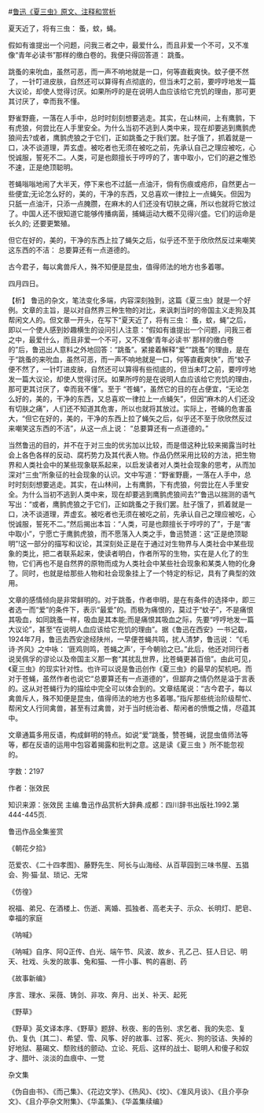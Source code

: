 #[鲁迅《夏三虫》原文、注释和赏析](https://www.vrrw.net/wx/9543.html)

夏天近了，将有三虫： 蚤，蚊，蝇。

假如有谁提出一个问题，问我三者之中，最爱什么，而且非爱一个不可，又不准像“青年必读书”那样的缴白卷的。我便只得回答道： 跳蚤。

跳蚤的来吮血，虽然可恶，而一声不响地就是一口，何等直截爽快。蚊子便不然了，一针叮进皮肤，自然还可以算得有点彻底的，但当未叮之前，要哼哼地发一篇大议论，却使人觉得讨厌。如果所哼的是在说明人血应该给它充饥的理由，那可更其讨厌了，幸而我不懂。

野雀野鹿，一落在人手中，总时时刻刻想要逃走。其实，在山林间，上有鹰鹯，下有虎狼，何尝比在人手里安全。为什么当初不逃到人类中来，现在却要逃到鹰鹯虎狼间去?或者，鹰鹯虎狼之于它们，正如跳蚤之于我们罢。肚子饿了，抓着就是一口，决不谈道理，弄玄虚。被吃者也无须在被吃之前，先承认自己之理应被吃，心悦诚服，誓死不二。人类，可是也颇擅长于哼哼的了，害中取小，它们的避之惟恐不速，正是绝顶聪明。

苍蝇嗡嗡地闹了大半天，停下来也不过舐一点油汗，倘有伤痕或疮疖，自然更占一些便宜;无论怎么好的，美的，干净的东西，又总喜欢一律拉上一点蝇矢。但因为只舐一点油汗，只添一点腌臜，在麻木的人们还没有切肤之痛，所以也就将它放过了。中国人还不很知道它能够传播病菌，捕蝇运动大概不见得兴盛。它们的运命是长久的; 还要更繁殖。

但它在好的，美的，干净的东西上拉了蝇矢之后，似乎还不至于欣欣然反过来嘲笑这东西的不洁： 总要算还有一点道德的。

古今君子，每以禽兽斥人，殊不知便是昆虫，值得师法的地方也多着哪。

四月四日。



【析】 鲁迅的杂文，笔法变化多端，内容深刻独到，这篇《夏三虫》就是一个好例。文章的主旨，是以对自然界三种生物的对比，来讽刺当时的帝国主义走狗及其帮闲文人的。但文章一开头，在写下“夏天近了，将有三虫： 蚤，蚊，蝇”之后，即以一个使人感到妙趣横生的设问引人注意：“假如有谁提出一个问题，问我三者之中，最爱什么，而且非爱一个不可，又不准像‘青年必读书’ 那样的缴白卷的”后，鲁迅出人意料之外地回答：“跳蚤”。紧接着解释“爱”“跳蚤”的理由，是在于“跳蚤的来吮血，虽然可恶，而一声不响地就是一口，何等直截爽快”，而“蚊子便不然了，一针叮进皮肤，自然还可以算得有些彻底的，但当未叮之前，要哼哼地发一篇大议论，却使人觉得讨厌。如果所哼的是在说明人血应该给它充饥的理由，那可更其讨厌了，幸而我不懂”。至于 “苍蝇”，虽然它的目的在占便宜，“无论怎么好的，美的，干净的东西，又总喜欢一律拉上一点蝇矢”，但因“麻木的人们还没有切肤之痛”，人们还不知道其危害，所以也就将其放过。实际上，苍蝇的危害虽大，“但它在好的，美的，干净的东西上拉了蝇矢之后，似乎还不至于欣欣然反过来嘲笑这东西的不洁”，从这一点上说： “总要算还有一点道德的。”

当然鲁迅的目的，并不在于对三虫的优劣加以比较，而是借这种比较来揭露当时社会上各色各样的反动、腐朽势力及其代表人物。作品仍然采用比较的方法，把生物界和人类社会中的某些现象联系起来，以启发读者对人类社会现象的思考，从而加深对“三虫”所象征的社会现象的认识。文中写道：“野雀野鹿，一落在人手中，总时时刻刻想要逃走。其实，在山林间，上有鹰鹯，下有虎狼，何尝比在人手里安全。为什么当初不逃到人类中来，现在却要逃到鹰鹯虎狼间去?”鲁迅以揣测的语气写出：“或者，鹰鹯虎狼之于它们，正如跳蚤之于我们罢。肚子饿了，抓着就是一口，决不谈道理，弄虚玄。被吃者也无须在被吃之前，先承认自己之理应被吃，心悦诚服，誓死不二。”然后揭出本旨：“人类，可是也颇擅长于哼哼的了”，于是“害中取小”，宁愿亡于鹰鹯虎狼，而不愿落入人类之手，鲁迅赞道：这“正是绝顶聪明”!这一部分的描写和议论，其深刻处正是在于通过对生物界与人类社会中某些现象的类比，把二者联系起来，使读者明白，作者所写的生物，实在是人化了的生物，它们再也不是自然界的原物而成为人类社会中某些社会现象和某类人物的化身了。同时，也就是给那些人物和社会现象挂上了一个特定的标记，具有了典型的效用。

文章的感情倾向是非常鲜明的。对于跳蚤，作者申明，是在有条件的选择中，即三者选一而“爱”的条件下，表示“最爱”的。而极为痛恨的，莫过于“蚊子”，不是痛恨其吸血，如同跳蚤一样，吸血是其本能;而是痛恨其吸血之际，先要“哼哼地发一篇大议论”，甚至“在说明人血应该给它充饥的理由”。据《鲁迅在西安》一书记载，1924年7月，鲁迅去西安途经陕州，一早便苍蝇共鸣，扰人清梦，鲁迅说： “《毛诗·齐风》之中咏： ‘匪鸡则鸣，苍蝇之声’，于今朝验之已。”此后，他还对同行者说吴佩孚的谬论以及帝国主义那一套“其扰乱世界，比苍蝇更甚百倍”。由此可见，《夏三虫》的现实针对性。也许可以说是鲁迅创作《夏三虫》的最早的契机吧。而对于苍蝇，虽然作者也说它“总要算还有一点道德的”，但鄙弃之情仍然是溢于言表的。这从对苍蝇行为的描绘中完全可以体会到的。文章结尾说：“古今君子，每以禽兽斥人，殊不知便是昆虫，值得师法的地方也多着哪。”指斥那些统治阶级帮忙、帮闲文人行同禽兽，甚至有过禽兽，对于当时统治者、帮闲者的愤慨之情，尽蕴其中。

文章通篇多用反语，构成鲜明的特点。如说“爱”跳蚤，赞苍蝇，说昆虫值师法等等，都在反语的运用中包容着揭露和批判之意。这是读《夏三虫 》所不能忽视的。

字数：2197

作者：张效民

知识来源：张效民 主编.鲁迅作品赏析大辞典.成都：四川辞书出版社.1992.第444-445页.

鲁迅作品全集鉴赏

《朝花夕拾》

范爱农、《二十四孝图》、藤野先生、阿长与山海经、从百草园到三味书屋、五猖会、狗·猫·鼠、琐记、无常

《仿徨》

祝福、弟兄、在酒楼上、伤逝、离婚、孤独者、高老夫子、示众、长明灯、肥皂、幸福的家庭

《呐喊》

《呐喊》自序、阿Q正传、白光、端午节、风波、故乡、孔乙己、狂人日记、明天、社戏、头发的故事、兔和猫、一件小事、鸭的喜剧、药

《故事新编》

序言、理水、采薇、铸剑、非攻、奔月、出关、补天、起死

《野草》

《野草》英文译本序、《野草》题辞、秋夜、影的告别、求乞者、我的失恋、复仇、复仇〔其二〕、希望、雪、风筝、好的故事、过客、死火、狗的驳诘、失掉的好地狱、墓碣文、颓败线的颤动、立论、死后、这样的战士、聪明人和傻子和奴才、腊叶、淡淡的血痕中、一觉

杂文集

《伪自由书》、《而己集》、《花边文学》、《热风》、《坟》、《准风月谈》、《且介亭杂文》、《且介亭杂文附集》、《华盖集》、《华盖集续编》

